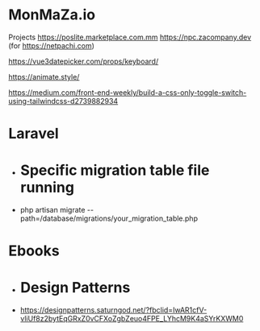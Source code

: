 # MonMaZa.io

Projects
https://poslite.marketplace.com.mm
https://npc.zacompany.dev (for https://netpachi.com)

https://vue3datepicker.com/props/keyboard/

https://animate.style/

https://medium.com/front-end-weekly/build-a-css-only-toggle-switch-using-tailwindcss-d2739882934

# Laravel

- # Specific migration table file running
- php artisan migrate --path=/database/migrations/your_migration_table.php



# Ebooks
- # Design Patterns
- https://designpatterns.saturngod.net/?fbclid=IwAR1cfV-vliUf8z2bytEqGRxZ0vCFXoZgbZeuo4FPE_LYhcM9K4aSYrKXWM0



